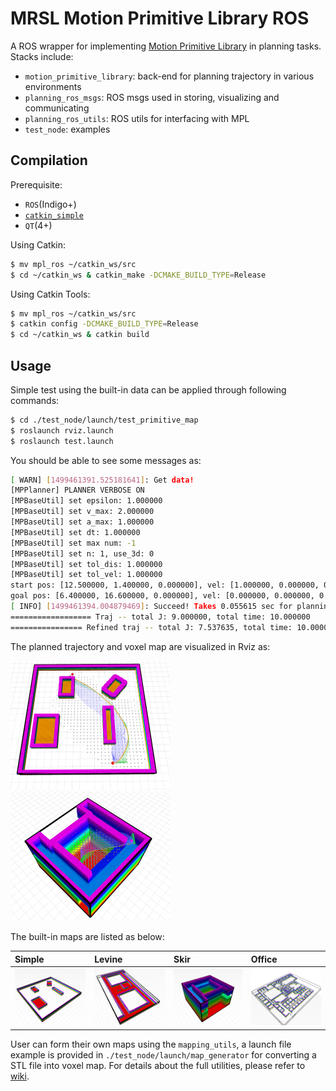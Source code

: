 MRSL Motion Primitive Library ROS
=====================
A ROS wrapper for implementing [Motion Primitive Library](https://sikang.github.io/motion_primitive_library/) in planning tasks. Stacks include:
  - `motion_primitive_library`: back-end for planning trajectory in various environments
  - `planning_ros_msgs`: ROS msgs used in storing, visualizing and communicating 
  - `planning_ros_utils`: ROS utils for interfacing with MPL
  - `test_node`: examples

## Compilation
Prerequisite:
  - `ROS`(Indigo+)
  - [`catkin_simple`](https://github.com/catkin/catkin_simple)
  - `QT`(4+)

Using Catkin:
```sh
$ mv mpl_ros ~/catkin_ws/src
$ cd ~/catkin_ws & catkin_make -DCMAKE_BUILD_TYPE=Release
```
Using Catkin Tools:
```sh
$ mv mpl_ros ~/catkin_ws/src
$ catkin config -DCMAKE_BUILD_TYPE=Release
$ cd ~/catkin_ws & catkin build
```
## Usage
Simple test using the built-in data can be applied through following commands:
```sh
$ cd ./test_node/launch/test_primitive_map
$ roslaunch rviz.launch
$ roslaunch test.launch
```

You should be able to see some messages as:
```sh
[ WARN] [1499461391.525181641]: Get data!
[MPPlanner] PLANNER VERBOSE ON
[MPBaseUtil] set epsilon: 1.000000
[MPBaseUtil] set v_max: 2.000000
[MPBaseUtil] set a_max: 1.000000
[MPBaseUtil] set dt: 1.000000
[MPBaseUtil] set max num: -1
[MPBaseUtil] set n: 1, use_3d: 0
[MPBaseUtil] set tol_dis: 1.000000
[MPBaseUtil] set tol_vel: 1.000000
start pos: [12.500000, 1.400000, 0.000000], vel: [1.000000, 0.000000, 0.000000], acc: [0.000000, 0.000000, 0.000000]
goal pos: [6.400000, 16.600000, 0.000000], vel: [0.000000, 0.000000, 0.000000], acc: [0.000000, 0.000000, 0.000000]
[ INFO] [1499461394.004879469]: Succeed! Takes 0.055615 sec for planning, expand [727] nodes
================== Traj -- total J: 9.000000, total time: 10.000000
================ Refined traj -- total J: 7.537635, total time: 10.000000
```

The planned trajectory and voxel map are visualized in Rviz as:

<img src="./test_node/samples/sample1.png" width="256"> <img src="./test_node/samples/sample2.png" width="256"> 

The built-in maps are listed as below:

Simple | Levine | Skir | Office
:----- | :----- | :--- | :-----
<img src="./test_node/maps/simple/simple.png" width="128"> |<img src="./test_node/maps/levine/levine.png" width="128"> |<img src="./test_node/maps/skir/skir.png" width="128"> |<img src="./test_node/maps/office/office.png" width="128"> 

User can form their own maps using the `mapping_utils`, a launch file example is provided in `./test_node/launch/map_generator` for converting a STL file into voxel map. 
For details about the full utilities, please refer to [wiki](https://github.com/sikang/mpl_ros_wiki/wiki).

